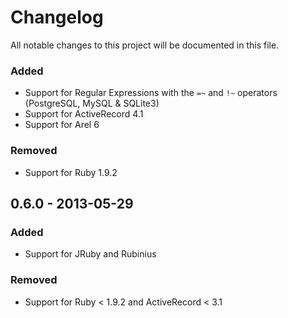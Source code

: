 # Changelog
All notable changes to this project will be documented in this file.

### Added
- Support for Regular Expressions with the `=~` and `!~` operators (PostgreSQL, MySQL & SQLite3)
- Support for ActiveRecord 4.1
- Support for Arel 6

### Removed
- Support for Ruby 1.9.2

## 0.6.0 - 2013-05-29

### Added
- Support for JRuby and Rubinius

### Removed
- Support for Ruby < 1.9.2 and ActiveRecord < 3.1
